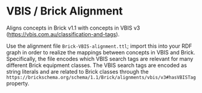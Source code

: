 # VBIS / Brick Alignment

Aligns concepts in Brick v1.1 with concepts in VBIS v3 (https://vbis.com.au/classification-and-tags).

Use the alignment file `Brick-VBIS-alignment.ttl`; import this into your RDF graph in order to realize the mappings between concepts in VBIS and Brick.
Specifically, the file encodes which VBIS search tags are relevant for many different Brick equipment classes.
The VBIS search tags are encoded as string literals and are related to Brick classes through the `https://brickschema.org/schema/1.1/Brick/alignments/vbis/v3#hasVBISTag` property.
